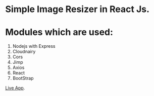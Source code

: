 # Simple Image Resizer in React Js.

# Modules which are used:

1) Nodejs with Express
2) Cloudnairy
3) Cors
4) Jimp
5) Axios
6) React 
7) BootStrap

[Live App](https://react-image-resizer.firebaseapp.com).
